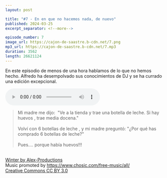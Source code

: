 ```yaml
---
layout: post

title: "#7 - En en que no hacemos nada, de nuevo"
published: 2024-03-25
excerpt_separator: <!--more-->

episode_number: 7
image_url: https://cajon-de-saastre.b-cdn.net/7.png
mp3_url: https://cajon-de-saastre.b-cdn.net/7.mp3
duration: 3562
length: 26621124
---
```

En este episodio de menos de una hora hablamos de lo que no hemos hecho. Alfredo ha desempolvado sus conocimientos de DJ y se ha currado una edición excepcional.<!--more-->

<audio controls src="https://cajon-de-saastre.b-cdn.net/7.mp3"></audio>

<blockquote>Mi madre me dijo:&nbsp; "Ve a la tienda y trae una botella de leche. Si hay huevos , trae media docena."<br><br>Volví con 6 botellas de leche , y mi madre preguntó: "¿Por qué has comprado 6 botellas de leche?"<br><br>Pues.… porque había huevos!!!</blockquote><div><br><a href="https://onsound.eu/">Winter by Alex-Productions</a></div><div>Music promoted by <a href="https://www.chosic.com/free-music/all/">https://www.chosic.com/free-music/all/</a></div><div><a href="https://creativecommons.org/licenses/by/3.0/">Creative Commons CC BY 3.0</a></div>
